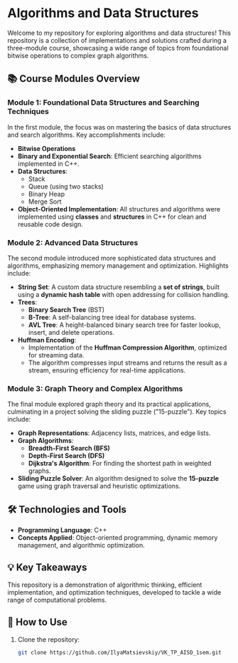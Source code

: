 # Algorithms and Data Structures

Welcome to my repository for exploring algorithms and data structures! This repository is a collection of implementations and solutions crafted during a three-module course, showcasing a wide range of topics from foundational bitwise operations to complex graph algorithms.

## 📚 Course Modules Overview

### **Module 1: Foundational Data Structures and Searching Techniques**
In the first module, the focus was on mastering the basics of data structures and search algorithms. Key accomplishments include:
- **Bitwise Operations**
- **Binary and Exponential Search**: Efficient searching algorithms implemented in C++.
- **Data Structures**: 
  - Stack
  - Queue (using two stacks)
  - Binary Heap
  - Merge Sort
- **Object-Oriented Implementation**: All structures and algorithms were implemented using **classes** and **structures** in C++ for clean and reusable code design.

### **Module 2: Advanced Data Structures**
The second module introduced more sophisticated data structures and algorithms, emphasizing memory management and optimization. Highlights include:
- **String Set**: A custom data structure resembling a **set of strings**, built using a **dynamic hash table** with open addressing for collision handling.
- **Trees**:
  - **Binary Search Tree** (BST)
  - **B-Tree**: A self-balancing tree ideal for database systems.
  - **AVL Tree**: A height-balanced binary search tree for faster lookup, insert, and delete operations.
- **Huffman Encoding**:
  - Implementation of the **Huffman Compression Algorithm**, optimized for streaming data.
  - The algorithm compresses input streams and returns the result as a stream, ensuring efficiency for real-time applications.

### **Module 3: Graph Theory and Complex Algorithms**
The final module explored graph theory and its practical applications, culminating in a project solving the sliding puzzle ("15-puzzle"). Key topics include:
- **Graph Representations**: Adjacency lists, matrices, and edge lists.
- **Graph Algorithms**:
  - **Breadth-First Search (BFS)**
  - **Depth-First Search (DFS)**
  - **Dijkstra's Algorithm**: For finding the shortest path in weighted graphs.
- **Sliding Puzzle Solver**: An algorithm designed to solve the **15-puzzle** game using graph traversal and heuristic optimizations.

## 🛠️ Technologies and Tools
- **Programming Language**: C++
- **Concepts Applied**: Object-oriented programming, dynamic memory management, and algorithmic optimization.

## 💡 Key Takeaways
This repository is a demonstration of algorithmic thinking, efficient implementation, and optimization techniques, developed to tackle a wide range of computational problems.

## 🚀 How to Use
1. Clone the repository:
   ```bash
   git clone https://github.com/IlyaMatsievskiy/VK_TP_AISD_1sem.git
